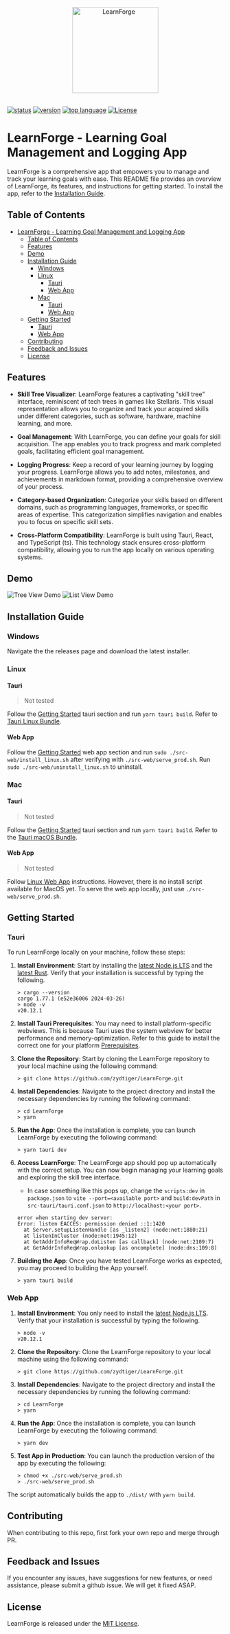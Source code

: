 <div align="center">
  <img src=".github/learnforge.png" alt="LearnForge" width="200" height="200" />
</div>
<br/>

[![status](https://img.shields.io/badge/status-beta-light.svg)](https://github.com/zydtiger/LearnForge)
[![version](https://img.shields.io/github/package-json/v/zydtiger/LearnForge)](https://github.com/zydtiger/LearnForge)
[![top language](https://img.shields.io/github/languages/top/zydtiger/LearnForge)](https://www.typescriptlang.org/)
[![License](https://img.shields.io/badge/License-MIT-green.svg)](https://opensource.org/licenses/MIT)

# LearnForge - Learning Goal Management and Logging App

LearnForge is a comprehensive app that empowers you to manage and track your learning goals with ease. This README file provides an overview of LearnForge, its features, and instructions for getting started. To install the app, refer to the [Installation Guide](#installation-guide).

## Table of Contents
- [LearnForge - Learning Goal Management and Logging App](#learnforge---learning-goal-management-and-logging-app)
  - [Table of Contents](#table-of-contents)
  - [Features](#features)
  - [Demo](#demo)
  - [Installation Guide](#installation-guide)
    - [Windows](#windows)
    - [Linux](#linux)
      - [Tauri](#tauri)
      - [Web App](#web-app)
    - [Mac](#mac)
      - [Tauri](#tauri-1)
      - [Web App](#web-app-1)
  - [Getting Started](#getting-started)
    - [Tauri](#tauri-2)
    - [Web App](#web-app-2)
  - [Contributing](#contributing)
  - [Feedback and Issues](#feedback-and-issues)
  - [License](#license)

## Features

- **Skill Tree Visualizer**: LearnForge features a captivating "skill tree" interface, reminiscent of tech trees in games like Stellaris. This visual representation allows you to organize and track your acquired skills under different categories, such as software, hardware, machine learning, and more.

- **Goal Management**: With LearnForge, you can define your goals for skill acquisition. The app enables you to track progress and mark completed goals, facilitating efficient goal management.

- **Logging Progress**: Keep a record of your learning journey by logging your progress. LearnForge allows you to add notes, milestones, and achievements in markdown format, providing a comprehensive overview of your process.

- **Category-based Organization**: Categorize your skills based on different domains, such as programming languages, frameworks, or specific areas of expertise. This categorization simplifies navigation and enables you to focus on specific skill sets.

- **Cross-Platform Compatibility**: LearnForge is built using Tauri, React, and TypeScript (ts). This technology stack ensures cross-platform compatibility, allowing you to run the app locally on various operating systems.

## Demo
![Tree View Demo](.github/tree-view-demo.png)
![List View Demo](.github/list-view-demo.png)

## Installation Guide

### Windows

Navigate the the releases page and download the latest installer.

### Linux

#### Tauri

> Not tested

Follow the [Getting Started](#getting-started) tauri section and run `yarn tauri build`. Refer to [Tauri Linux Bundle](https://tauri.app/v1/guides/building/linux/).

#### Web App

Follow the [Getting Started](#getting-started) web app section and run `sudo ./src-web/install_linux.sh` after verifying with `./src-web/serve_prod.sh`. Run `sudo ./src-web/uninstall_linux.sh` to uninstall.

### Mac

#### Tauri

> Not tested

Follow the [Getting Started](#getting-started) tauri section and run `yarn tauri build`. Refer to the [Tauri macOS Bundle](https://tauri.app/v1/guides/building/macos).

#### Web App

> Not tested

Follow [Linux Web App](#web-app) instructions. However, there is no install script available for MacOS yet. To serve the web app locally, just use `./src-web/serve_prod.sh`.

## Getting Started

### Tauri

To run LearnForge locally on your machine, follow these steps:

1. **Install Environment**: Start by installing the [latest Node.js LTS](https://nodejs.org/en) and the [latest Rust](https://www.rust-lang.org/). Verify that your installation is successful by typing the following.

    ```
    > cargo --version
    cargo 1.77.1 (e52e36006 2024-03-26)
    > node -v
    v20.12.1
    ```  

2. **Install Tauri Prerequisites**: You may need to install platform-specific webviews. This is because Tauri uses the system webview for better performance and memory-optimization. Refer to this guide to install the correct one for your platform [Prerequisites](https://tauri.app/v1/guides/getting-started/prerequisites).

3. **Clone the Repository**: Start by cloning the LearnForge repository to your local machine using the following command:
   ```
   > git clone https://github.com/zydtiger/LearnForge.git
   ```

4. **Install Dependencies**: Navigate to the project directory and install the necessary dependencies by running the following command:
   ```
   > cd LearnForge
   > yarn
   ```

5. **Run the App**: Once the installation is complete, you can launch LearnForge by executing the following command:
   ```
   > yarn tauri dev
   ```

6. **Access LearnForge**: The LearnForge app should pop up automatically with the correct setup. You can now begin managing your learning goals and exploring the skill tree interface.
   - In case something like this pops up, change the `scripts:dev` in `package.json` to `vite --port=<available port>` and `build:devPath` in `src-tauri/tauri.conf.json` to `http://localhost:<your port>`.
    ```
    error when starting dev server:
    Error: listen EACCES: permission denied ::1:1420
      at Server.setupListenHandle [as _listen2] (node:net:1880:21)
      at listenInCluster (node:net:1945:12)
      at GetAddrInfoReqWrap.doListen [as callback] (node:net:2109:7)
      at GetAddrInfoReqWrap.onlookup [as oncomplete] (node:dns:109:8)
    ```

7. **Building the App**: Once you have tested LearnForge works as expected, you may proceed to building the App yourself.
    ```
    > yarn tauri build
    ```

### Web App
1. **Install Environment**: You only need to install the [latest Node.js LTS](https://nodejs.org/en). Verify that your installation is successful by typing the following.
    ```
    > node -v
    v20.12.1
    ```

2. **Clone the Repository**: Clone the LearnForge repository to your local machine using the following command:
    ```
    > git clone https://github.com/zydtiger/LearnForge.git
    ```

3. **Install Dependencies**: Navigate to the project directory and install the necessary dependencies by running the following command:
    ```
    > cd LearnForge
    > yarn
    ```

4. **Run the App**: Once the installation is complete, you can launch LearnForge by executing the following command:
    ```
    > yarn dev
    ```

5. **Test App in Production**: You can launch the production version of the app by executing the following:
    ```
    > chmod +x ./src-web/serve_prod.sh
    > ./src-web/serve_prod.sh
    ```
The script automatically builds the app to `./dist/` with `yarn build`.


## Contributing

When contributing to this repo, first fork your own repo and merge through PR.

## Feedback and Issues

If you encounter any issues, have suggestions for new features, or need assistance, please submit a github issue. We will get it fixed ASAP.

## License

LearnForge is released under the [MIT License](https://raw.githubusercontent.com/zydtiger/LearnForge/dev/LICENSE).